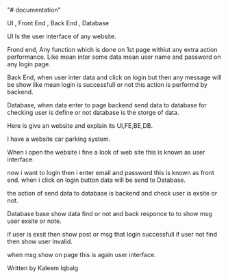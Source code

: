 "# documentation" 

UI , Front End , Back End , Database

UI Is the user interface of any website. 

Frond end, Any function which is done on 1st page withiut any extra action performance. Like mean inter some data mean user name and password on any login page.

Back End, when user inter data and click on login but then any message will be show like mean login is successfull or not this action is performd by backend.

Database, when data enter to page backend send data to database for checking user is define or not database is the storge of data.

Here is  give an website and explain its UI,FE,BE,DB.

I have a website  car parking system.

When i open the website i fine a look of web site this is known as user interface.

now i want to login then i enter email and password this is known as front end.
when i click on login button data will be send to Database.

the action of send data to database is backend and check user is exsite or not.

Database base show data find or not and back responce to to show msg user exsite or note.

if user is exsit then show post or msg that login successfull if  user not find then show user Invalid.

when msg show on page this is again user interface. 


Written by Kaleem Iqbalg